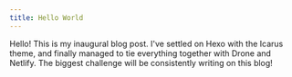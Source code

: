 ```yaml
---
title: Hello World
---
```

Hello! This is my inaugural blog post. I've settled on Hexo with the Icarus theme, and finally managed to tie everything together with Drone and Netlify. The biggest challenge will be consistently writing on this blog!

